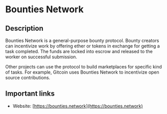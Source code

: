 # Bounties Network

## Description

Bounties Network is a general-purpose bounty protocol. Bounty creators can incentivize work by offering ether or tokens in exchange for getting a task completed. The funds are locked into escrow and released to the worker on successful submission.

Other projects can use the protocol to build marketplaces for specific kind of tasks. For example, Gitcoin uses Bounties Network to incentivize open source contributions.

## Important links

* Website: [https://bounties.network](https://bounties.network)

